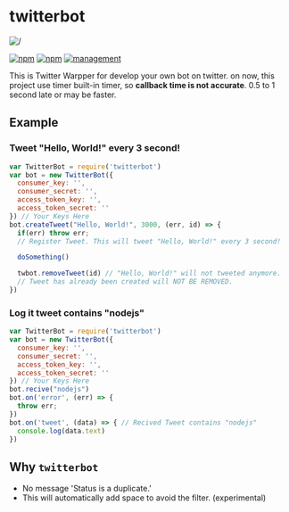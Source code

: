 # twitterbot
![/](https://nodei.co/npm/twitterbot.png?downloads=true&downloadRank=true&stars=true)

[![npm](https://img.shields.io/npm/dt/twitterbot.svg?style=flat-square)](https://www.npmjs.com/package/twitterbot) [![npm](https://img.shields.io/npm/l/twitterbot.svg?style=flat-square)](https://www.npmjs.com/package/twitterbot)
[![management](https://img.shields.io/badge/management-Atus-blue.svg?style=flat-square)](http://www.atus.ml)

This is Twitter Warpper for develop your own bot on twitter. on now, this project use timer built-in timer, so **callback time is not accurate**. 0.5 to 1 second late or may be faster.

## Example
### Tweet "Hello, World!" every 3 second!
```javascript
var TwitterBot = require('twitterbot')
var bot = new TwitterBot({
  consumer_key: '',
  consumer_secret: '',
  access_token_key: '',
  access_token_secret: ''
}) // Your Keys Here
bot.createTweet("Hello, World!", 3000, (err, id) => {
  if(err) throw err;
  // Register Tweet. This will tweet "Hello, World!" every 3 second!

  doSomething()

  twbot.removeTweet(id) // "Hello, World!" will not tweeted anymore.
  // Tweet has already been created will NOT BE REMOVED.
})
```
### Log it tweet contains "nodejs"
```javascript
var TwitterBot = require('twitterbot')
var bot = new TwitterBot({
  consumer_key: '',
  consumer_secret: '',
  access_token_key: '',
  access_token_secret: ''
}) // Your Keys Here
bot.recive("nodejs")
bot.on('error', (err) => {
  throw err;
})
bot.on('tweet', (data) => { // Recived Tweet contains "nodejs"
  console.log(data.text)
})
```
## Why `twitterbot`
* No message 'Status is a duplicate.'
 * This will automatically add space to avoid the filter. (experimental)
